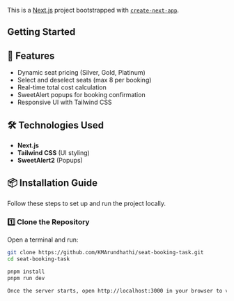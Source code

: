 This is a [Next.js](https://nextjs.org) project bootstrapped with [`create-next-app`](https://github.com/vercel/next.js/tree/canary/packages/create-next-app).

## Getting Started

## 🚀 Features
- Dynamic seat pricing (Silver, Gold, Platinum)
- Select and deselect seats (max 8 per booking)
- Real-time total cost calculation
- SweetAlert popups for booking confirmation
- Responsive UI with Tailwind CSS

## 🛠️ Technologies Used
- **Next.js** 
- **Tailwind CSS** (UI styling)
- **SweetAlert2** (Popups)

## 📦 Installation Guide

Follow these steps to set up and run the project locally.

### 1️⃣ Clone the Repository  
Open a terminal and run:  
```sh
git clone https://github.com/KMArundhathi/seat-booking-task.git
cd seat-booking-task

pnpm install
pnpm run dev

Once the server starts, open http://localhost:3000 in your browser to view the application.


